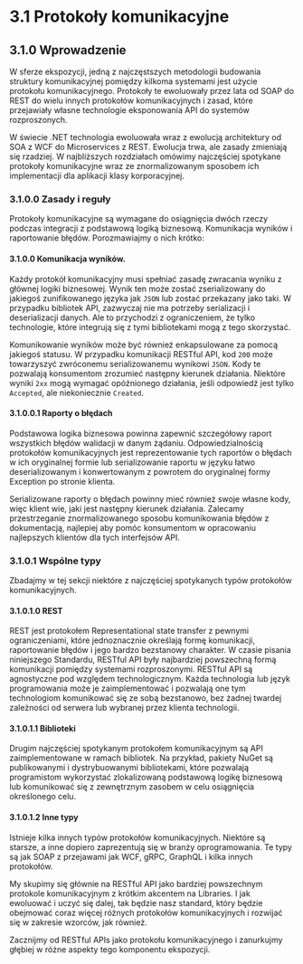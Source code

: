 # 3.1 Protokoły komunikacyjne

## 3.1.0 Wprowadzenie
W sferze ekspozycji, jedną z najczęstszych metodologii budowania struktury komunikacyjnej pomiędzy kilkoma systemami jest użycie protokołu komunikacyjnego. Protokoły te ewoluowały przez lata od SOAP do REST do wielu innych protokołów komunikacyjnych i zasad, które przejawiały własne technologie eksponowania API do systemów rozproszonych.

W świecie .NET technologia ewoluowała wraz z ewolucją architektury od SOA z WCF do Microservices z REST. Ewolucja trwa, ale zasady zmieniają się rzadziej. W najbliższych rozdziałach omówimy najczęściej spotykane protokoły komunikacyjne wraz ze znormalizowanym sposobem ich implementacji dla aplikacji klasy korporacyjnej.

### 3.1.0.0 Zasady i reguły
Protokoły komunikacyjne są wymagane do osiągnięcia dwóch rzeczy podczas integracji z podstawową logiką biznesową. Komunikacja wyników i raportowanie błędów. Porozmawiajmy o nich krótko:

#### 3.1.0.0 Komunikacja wyników.
Każdy protokół komunikacyjny musi spełniać zasadę zwracania wyniku z głównej logiki biznesowej. Wynik ten może zostać zserializowany do jakiegoś zunifikowanego języka jak `JSON` lub zostać przekazany jako taki. W przypadku bibliotek API, zazwyczaj nie ma potrzeby serializacji i deserializacji danych. Ale to przychodzi z ograniczeniem, że tylko technologie, które integrują się z tymi bibliotekami mogą z tego skorzystać.

Komunikowanie wyników może być również enkapsulowane za pomocą jakiegoś statusu. W przypadku komunikacji RESTful API, kod `200` może towarzyszyć zwróconemu serializowanemu wynikowi `JSON`. Kody te pozwalają konsumentom zrozumieć następny kierunek działania. Niektóre wyniki `2xx` mogą wymagać opóźnionego działania, jeśli odpowiedź jest tylko `Accepted`, ale niekoniecznie `Created`.

#### 3.1.0.0.1 Raporty o błędach
Podstawowa logika biznesowa powinna zapewnić szczegółowy raport wszystkich błędów walidacji w danym żądaniu. Odpowiedzialnością protokołów komunikacyjnych jest reprezentowanie tych raportów o błędach w ich oryginalnej formie lub serializowanie raportu w języku łatwo deserializowanym i konwertowanym z powrotem do oryginalnej formy Exception po stronie klienta.

Serializowane raporty o błędach powinny mieć również swoje własne kody, więc klient wie, jaki jest następny kierunek działania. Zalecamy przestrzeganie znormalizowanego sposobu komunikowania błędów z dokumentacją, najlepiej aby pomóc konsumentom w opracowaniu najlepszych klientów dla tych interfejsów API.

### 3.1.0.1 Wspólne typy
Zbadajmy w tej sekcji niektóre z najczęściej spotykanych typów protokołów komunikacyjnych.

#### 3.1.0.1.0 REST
REST jest protokołem Representational state transfer z pewnymi ograniczeniami, które jednoznacznie określają formę komunikacji, raportowanie błędów i jego bardzo bezstanowy charakter. W czasie pisania niniejszego Standardu, RESTful API były najbardziej powszechną formą komunikacji pomiędzy systemami rozproszonymi. RESTful API są agnostyczne pod względem technologicznym. Każda technologia lub język programowania może je zaimplementować i pozwalają one tym technologiom komunikować się ze sobą bezstanowo, bez żadnej twardej zależności od serwera lub wybranej przez klienta technologii.

#### 3.1.0.1.1 Biblioteki
Drugim najczęściej spotykanym protokołem komunikacyjnym są API zaimplementowane w ramach bibliotek. Na przykład, pakiety NuGet są publikowanymi i dystrybuowanymi bibliotekami, które pozwalają programistom wykorzystać zlokalizowaną podstawową logikę biznesową lub komunikować się z zewnętrznym zasobem w celu osiągnięcia określonego celu.

#### 3.1.0.1.2 Inne typy
Istnieje kilka innych typów protokołów komunikacyjnych. Niektóre są starsze, a inne dopiero zaprezentują się w branży oprogramowania. Te typy są jak SOAP z przejawami jak WCF, gRPC, GraphQL i kilka innych protokołów.

My skupimy się głównie na RESTful API jako bardziej powszechnym protokole komunikacyjnym z krótkim akcentem na Libraries. I jak ewoluować i uczyć się dalej, tak będzie nasz standard, który będzie obejmować coraz więcej różnych protokołów komunikacyjnych i rozwijać się w zakresie wzorców, jak również.

Zacznijmy od RESTful APIs jako protokołu komunikacyjnego i zanurkujmy głębiej w różne aspekty tego komponentu ekspozycji.